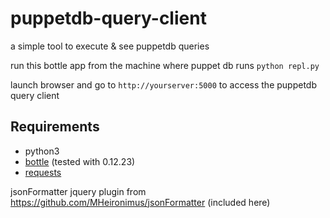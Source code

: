 # puppetdb-query-client
a simple tool to execute &amp; see puppetdb queries 

run this bottle app from the machine where puppet db runs  `python repl.py`

launch browser and go to `http://yourserver:5000` to access the puppetdb query client

## Requirements
* python3
* [bottle](https://pypi.org/project/bottle/) (tested with 0.12.23)
* [requests](https://pypi.org/project/requests/)

jsonFormatter jquery plugin from https://github.com/MHeironimus/jsonFormatter (included here)

